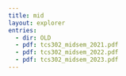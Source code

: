 ```yaml
---
title: mid
layout: explorer
entries:
  - dir: OLD
  - pdf: tcs302_midsem_2021.pdf
  - pdf: tcs302_midsem_2022.pdf
  - pdf: tcs302_midsem_2023.pdf
---
```


